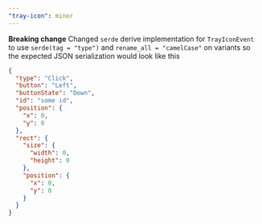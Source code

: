```yaml
---
"tray-icon": minor
---
```


**Breaking change** Changed `serde` derive implementation for `TrayIconEvent` to use `serde(tag = "type")` and `rename_all = "camelCase"` on variants so the expected JSON serialization would look like this

```json
{
  "type": "Click",
  "button": "Left",
  "buttonState": "Down",
  "id": "some id",
  "position": {
    "x": 0,
    "y": 0
  },
  "rect": {
    "size": {
      "width": 0,
      "height": 0
    },
    "position": {
      "x": 0,
      "y": 0
    }
  }
}
```
